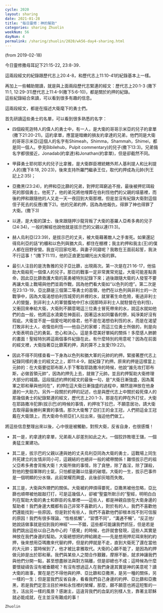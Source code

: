 ```yaml
---
cycle: 2020
layout: sharing
date: 2021-01-28
title: "每日靈修：神的幫助"
categories: sharing Zhuolin
weekNum: 56
dayNum: 4
permalink: /sharing/zhuolin/2020/wk56-day4-sharing.html
---
```

(from 2019-02-18)

今日靈修撒母耳記下21:15-22, 23:8-39．   

這兩段經文的紀錄跟歷代志上20:4-8，和歷代志上11:10-41的紀錄基本上一樣。    

再加上一些輔助閱讀，就是與上面兩段歷代志緊連的經文：歷代志上20:1-3 (撒下11:1, 12:29-31)歷代志上11:4-9(撒下5:6-10)，都是關於約押的紀錄。  
這些紀錄結合來讀，可以看到很多有趣的信息。  

這兩段經文，都是在描述大衛麾下的勇士們。  

首先研讀這些勇士的名單，可以看到很多熟悉的名字：    
+ 四個殺死迦特人的偉人的勇士中，有一人，是大衛的哥哥示米亞的兒子約拿單(撒下21:20-21)。這約拿單，應當是暗嫩的損友約拿達的兄弟，他們同是大衛的哥哥示米亞(這個人的名字有Shimeah，Shimma，Shammah，Shimei，都是同一個人。參見Bibilehub，Pulpit commentary)的兒子(撒下13:3)。兄弟倆名字都很接近，Jonadab(約拿達)和Jonathan(約拿單)，但是卻截然不同。    

+ 甲薛勇士耶何耶大的兒子比拿雅，是大衛群臣裡統轄外邦人基利提人和比利提人的(撒下8:18, 20:23)，後來支持所羅門繼承王位，取代約押成為元帥(列王記上2:35)；  

+ 亞撒黑(23:24)，約押和亞比篩的兄弟，對押尼珥窮追不捨，最後被押尼珥殺死的那個勇士。他死了，他的弟兄將他埋葬在伯利恆他們的父親的墳墓裡，而後約押和跟隨他的人又走一天一夜回到大衛那裡。但是並沒有紀錄大衛對這個侄子死去的反應(撒下2)。他的兄弟約押，因為為他報仇，得罪了神也得罪了大衛。(撒下3)    

+ 以連，是大衛的謀士、後來跟隨押沙龍背叛了大衛的基羅人亞希多弗的兒子(24:34)，一般的解經也說他就是拔示巴的父親以連(11:3)。    

+ 赫人烏利亞(23:39)，是拔示巴的丈夫，被大衛藉著敵人之手害死。如果還記得烏利亞的話“約櫃和以色列與猶大兵，都住在棚裡；我主約押和我主(王)的僕人都在田野安營。我豈可回家吃喝，與妻子同寢呢？我敢在王面前起誓，我決不行這事！”(撒下11:11)，他的正直更加襯托出大衛的罪。    

+ 最引人注目的是洗魯雅的兒子亞比篩，出現兩次。第一次是在21:16-17，他協助大衛殺死一個偉人的兒子。那日的戰事一定非常異常兇猛，大衛可能差點喪命，因此亞比篩救護大衛的英勇被特別記錄下來；過後跟隨大衛的人發誓不要再讓大衛上戰場與他們並肩作戰，因為他們看大衛如“以色列的燈”。第二次是在23:13-19，亞比篩是三個第二等勇士的首領，他們在以色列與非利士的一次戰爭中，因為大衛渴想伯利恆城旁的井裡的水，就冒著生命危險，衝過非利士人的營盤，到非利士人的軍營腹地中打水(因那時非利士人就駐營在伯利恆)，又衝回來奉給大衛，大衛則不願意喝這三位勇士冒死帶來的水，說這水就如他們的血一般，他將這水澆奠在神面前，因著這水如同馨香的祭，純淨美好沒有瑕疵。大衛並不是一個愛吃喝的昏君，他不是在渴想伯利恆的水，而是在渴望打敗非利士人，收復伯利恆——他自己的家鄉；而這三位勇士所做的，則是向大衛表明自己的勇氣、忠心和決心。這是多麼美好單純的關係！多麼感人肺腑的畫面！聖經特別將這兩個事件紀錄在此，有什麼特別的用意呢？因為在前面的經文裡，大衛指著亞比篩罵約押，真的算不上友愛(19:22)。    

+ 因此不得不同樣查看一下身為以色列和猶大軍的元帥的約押。緊接著歷代志上紀錄同樣的勇士的經文之上，即11:4-9，就紀錄了約押。原來約押是這樣當上元帥的：在大衛要從耶布斯人手下奪取耶路撒冷的時候，他說“誰先攻打耶布斯，必做首領元帥”，因為約押先上去，就做了元帥。並且約押幫助大衛修理大部分的城牆。這段描述約押的經文的最後一句，是“大衛日漸強盛，因為萬軍之耶和華與他同在”，約押在這大衛日漸強盛的過程中，顯然是神放在他身邊的一大助力。另外一段關於約押的記述，也是與歷代志上中關於殺死偉人的那幾個勇士的紀錄緊連的經文，歷代志上20:1-3，那是在約押在外打仗，大衛在耶路撒冷犯罪(拔示巴)的時候的事情，約押攻下拉巴，不願意居功，請大衛去取得最後勝利果實的事情。那次大衛奪了亞扪王的金王冠，人們把這金王冠戴在大衛頭上，而大衛命令把亞扪人拉出來，強迫他們做工。  

將這些信息整理出來以後，心中很是被觸動，對照大衛，反省自身，也很感慨！  

+ 其一是，約拿達約拿單，兄弟兩人卻差別如此之大。一個狡詐敗壞王儲，一個勇猛立業建功。    

+ 其二是，拔示巴的父親以連與她的丈夫烏利亞同為大衛的勇士，這戰場上同生共死建立的友情非同小可，這親結的也絕非一般的裙帶關係！難怪拔示巴的祖父亞希多弗會背叛大衛！大衛所做的事情，除了貪戀，除了姦淫，除了謀殺，對他的整個軍隊的士氣，只怕都是難以估量的破壞。大衛的一生，拔示巴事件是一個明顯的分水嶺，此前榮耀而興盛，此後卻灰暗而失敗。    

+ 其三是，大衛與外甥們的關係。大衛被約押煩得要死，亞撒黑被他忽略，亞比篩也順帶被他敲敲打打，可是這幾個人，卻被“聖靈所默示的”聖經，明明白白列在幫助大衛的勇士和群臣的名單裡——這些人，都是神親自放在大衛身邊的幫助者！我們身邊大概都有自己非常不喜歡的人，對於有的人，我們不喜歡他們還能找到一些原因，但是對於有些人，我們不喜歡他們卻根本找不到可信服的原因！我們有很多理論，“性格抵觸”，“習慣不同”，“溝通不暢”，“反正他/她說話做事就是掐到我的神經”——不錯，這些都可能讓我們抓狂，但是若是我們跳出這些以自己為中心的「感覺」的時候，也許就會發現，這些人其實是神放在我們身邊的幫助。大衛總想把約押給踢走——先是想用押尼珥來制約約押，後來想用亞瑪撒來代替約押，但是約押就是不走，直到大衛死了還在當他的大元帥；當時候到了，他才被比拿雅取代。大衛的心願不能了，是因為約押做元帥是出於耶和華。我們與某些人之間合作艱難，摩擦不斷，就求神讓我們與他們分開一點，甚至想盡辦法與對方隔離，但是卻總也不成；這時候為什麼要懷疑禱告沒有被垂聽呢？有沒有想過這人在我們身邊其實是神的美意呢？讀大衛的故事，實在是巴不得他與約押、亞比篩和亞撒黑，是另一種的關係，另一樣的一生；但是當我們反省自身，看看我們自己身邊的約押、亞比篩和亞撒黑，若是我們定意注目於神和永恆裡的榮耀，那麼，願不願意也將這短暫的一生，活出另一樣的風景？感謝主，這違背我們的血氣的別樣人生，靠著主耶穌就必能成就，在主並沒有難成的事！  

`Zhuolin`  
